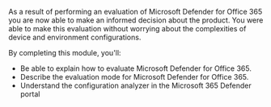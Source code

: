 As a result of performing an evaluation of Microsoft Defender for Office 365 you are now able to make an informed decision about the product. You were able to make this evaluation without worrying about the complexities of device and environment configurations.

By completing this module, you'll:

- Be able to explain how to evaluate Microsoft Defender for Office 365.
- Describe the evaluation mode for Microsoft Defender for Office 365.
- Understand the configuration analyzer in the Microsoft 365 Defender portal
